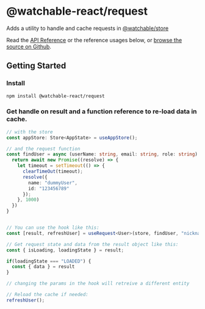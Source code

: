 # @watchable-react/request

Adds a utility to handle and cache requests in [@watchable/store](https://www.npmjs.com/package/@watchable/store)

Read the [API Reference](https://watchable.dev/api/modules/_watchable_request.html) or the reference usages below, or [browse the source on Github](https://github.com/cefn/watchable/tree/main/packages/request).

## Getting Started

### Install

```zsh
npm install @watchable-react/request
```

### Get handle on result and a function reference to re-load data in cache. 

```typescript
// with the store
const appStore: Store<AppState> = useAppStore();

// and the request function
const findUser = async (userName: string, email: string, role: string):Promise<User> => { 
  return await new Promise((resolve) => {
    let timeout = setTimeout(() => {
      clearTimeOut(timeout);
      resolve({
        name: "dummyUser",
        id: "123456789"
      });
    }, 1000)
  }) 
}


// You can use the hook like this:
const [result, refreshUser] = useRequest<User>(store, findUser, "nickname", "nickname@mail.org", "customer")

// Get request state and data from the result object like this:
const { isLoading, loadingState } = result;

if(loadingState === "LOADED") {
  const { data } = result 
}

// changing the params in the hook will retreive a different entity

// Reload the cache if needed:
refreshUser();
```



